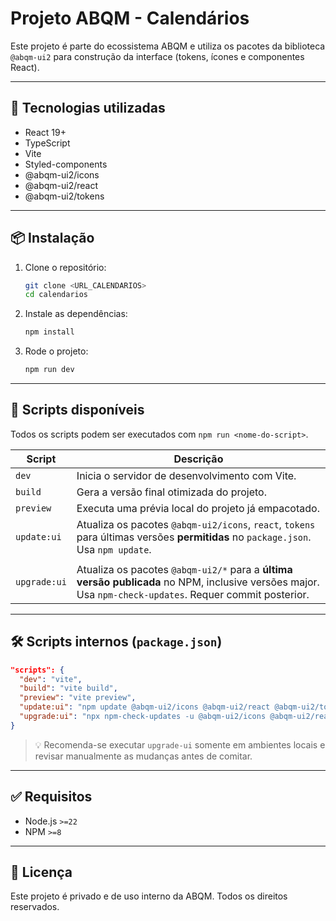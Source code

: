 # Projeto ABQM - Calendários

Este projeto é parte do ecossistema ABQM e utiliza os pacotes da biblioteca `@abqm-ui2` para construção da interface (tokens, ícones e componentes React).

---

## 🚀 Tecnologias utilizadas

- React 19+
- TypeScript
- Vite
- Styled-components
- @abqm-ui2/icons
- @abqm-ui2/react
- @abqm-ui2/tokens

---

## 📦 Instalação

1. Clone o repositório:

   ```bash
   git clone <URL_CALENDARIOS>
   cd calendarios
   ```

2. Instale as dependências:

   ```bash
   npm install
   ```

3. Rode o projeto:
   ```bash
   npm run dev
   ```

---

## 📂 Scripts disponíveis

Todos os scripts podem ser executados com `npm run <nome-do-script>`.

| Script       | Descrição                                                                                                                                               |
| ------------ | ------------------------------------------------------------------------------------------------------------------------------------------------------- |
| `dev`        | Inicia o servidor de desenvolvimento com Vite.                                                                                                          |
| `build`      | Gera a versão final otimizada do projeto.                                                                                                               |
| `preview`    | Executa uma prévia local do projeto já empacotado.                                                                                                      |
| `update:ui`  | Atualiza os pacotes `@abqm-ui2/icons`, `react`, `tokens` para últimas versões **permitidas** no `package.json`. Usa `npm update`.                       |
|              |
| `upgrade:ui` | Atualiza os pacotes `@abqm-ui2/*` para a **última versão publicada** no NPM, inclusive versões major. Usa `npm-check-updates`. Requer commit posterior. |

---

## 🛠 Scripts internos (`package.json`)

```json
"scripts": {
  "dev": "vite",
  "build": "vite build",
  "preview": "vite preview",
  "update:ui": "npm update @abqm-ui2/icons @abqm-ui2/react @abqm-ui2/tokens",
  "upgrade:ui": "npx npm-check-updates -u @abqm-ui2/icons @abqm-ui2/react @abqm-ui2/tokens && npm install",
}
```

> 💡 Recomenda-se executar `upgrade-ui` somente em ambientes locais e revisar manualmente as mudanças antes de comitar.

---

## ✅ Requisitos

- Node.js `>=22`
- NPM `>=8`

---

## 📄 Licença

Este projeto é privado e de uso interno da ABQM. Todos os direitos reservados.
